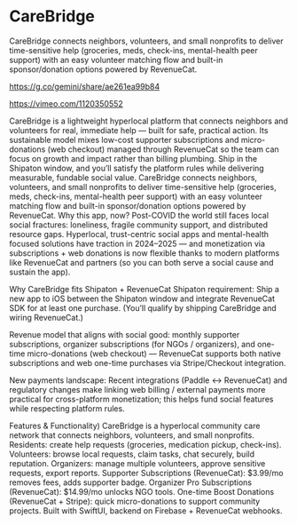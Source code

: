 # CareBridge
CareBridge connects neighbors, volunteers, and small nonprofits to deliver time-sensitive help (groceries, meds, check-ins, mental-health peer support) with an easy volunteer matching flow and built-in sponsor/donation options powered by RevenueCat.

https://g.co/gemini/share/ae261ea99b84

https://vimeo.com/1120350552

CareBridge is a lightweight hyperlocal platform that connects neighbors and volunteers for real, immediate help — built for safe, practical action. Its sustainable model mixes low-cost supporter subscriptions and micro-donations (web checkout) managed through RevenueCat so the team can focus on growth and impact rather than billing plumbing. Ship in the Shipaton window, and you’ll satisfy the platform rules while delivering measurable, fundable social value.
CareBridge connects neighbors, volunteers, and small nonprofits to deliver time-sensitive help (groceries, meds, check-ins, mental-health peer support) with an easy volunteer matching flow and built-in sponsor/donation options powered by RevenueCat.
Why this app, now? Post-COVID the world still faces local social fractures: loneliness, fragile community support, and distributed resource gaps. Hyperlocal, trust-centric social apps and mental-health focused solutions have traction in 2024–2025 — and monetization via subscriptions + web donations is now flexible thanks to modern platforms like RevenueCat and partners (so you can both serve a social cause and sustain the app).

Why CareBridge fits Shipaton + RevenueCat
Shipaton requirement: Ship a new app to iOS between the Shipaton window and integrate RevenueCat SDK for at least one purchase. (You’ll qualify by shipping CareBridge and wiring RevenueCat.) 

Revenue model that aligns with social good: monthly supporter subscriptions, organizer subscriptions (for NGOs / organizers), and one-time micro-donations (web checkout) — RevenueCat supports both native subscriptions and web one-time purchases via Stripe/Checkout integration. 

New payments landscape: Recent integrations (Paddle ↔ RevenueCat) and regulatory changes make linking web billing / external payments more practical for cross-platform monetization; this helps fund social features while respecting platform rules.

Features & Functionality)
CareBridge is a hyperlocal community care network that connects neighbors, volunteers, and small nonprofits.
Residents: create help requests (groceries, medication pickup, check-ins).
Volunteers: browse local requests, claim tasks, chat securely, build reputation.
Organizers: manage multiple volunteers, approve sensitive requests, export reports.
Supporter Subscriptions (RevenueCat): $3.99/mo removes fees, adds supporter badge.
Organizer Pro Subscriptions (RevenueCat): $14.99/mo unlocks NGO tools.
One-time Boost Donations (RevenueCat + Stripe): quick micro-donations to support community projects.
Built with SwiftUI, backend on Firebase + RevenueCat webhooks.

